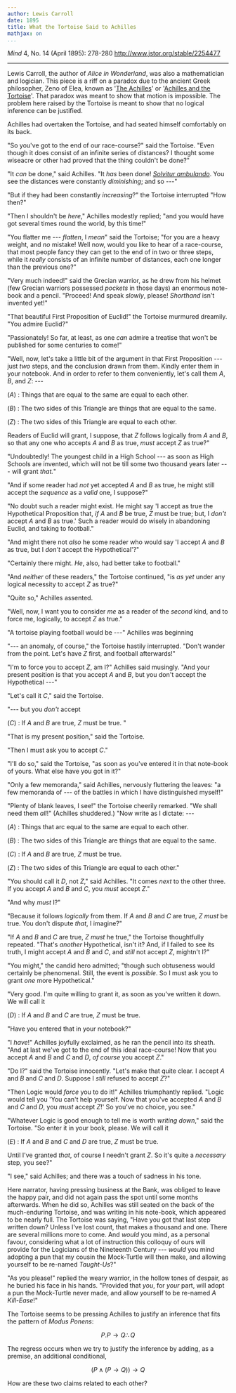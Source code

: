 ```yaml
---
author: Lewis Carroll
date: 1895
title: What the Tortoise Said to Achilles
mathjax: on
...
```


*Mind* 4, No. 14 (April 1895): 278-280
<http://www.jstor.org/stable/2254477>

* * * * *

<div class='boxed'>

Lewis Carroll, the author of *Alice in Wonderland*, was also a
mathematician and logician. This piece is a riff on a paradox due to the
ancient Greek philosopher, Zeno of Elea, known as '[The Achilles][]' or
'[Achilles and the Tortoise][]'. That paradox was meant to show that motion is impossible. The problem here raised by the Tortoise is meant to show that no logical inference can be justified.

  [The Achilles]: http://plato.stanford.edu/entries/paradox-zeno/#AchTor
  [Achilles and the Tortoise]: https://en.wikipedia.org/wiki/Zeno%27s_paradoxes#Achilles_and_the_tortoise


</div>

Achilles had overtaken the Tortoise, and had seated himself comfortably
on its back.

"So you've got to the end of our race-course?" said the Tortoise. "Even
though it does consist of an infinite series of distances? I thought
some wiseacre or other had proved that the thing couldn't be done?"

"It *can* be done," said Achilles. "It *has* been done! [*Solvitur
ambulando*][]. You see the distances were constantly *diminishing*; and
so ---"

"But if they had been constantly *increasing*?" the Tortoise interrupted
"How then?"

"Then I shouldn't be *here*," Achilles modestly replied; "and you would
have got several times round the world, by this time!"

"You flatter me --- *flatten*, I *mean*" said the Tortoise; "for you are
a heavy weight, and *no* mistake! Well now, would you like to hear of a
race-course, that most people fancy they can get to the end of in two or
three steps, while it *really* consists of an infinite number of
distances, each one longer than the previous one?"

"Very much indeed!" said the Grecian warrior, as he drew from his helmet
(few Grecian warriors possessed *pockets* in those days) an enormous
note-book and a pencil. "Proceed! And speak *slowly*, please!
*Shorthand* isn't invented yet!"

"That beautiful First Proposition of Euclid!" the Tortoise murmured
dreamily. "You admire Euclid?"

"Passionately! So far, at least, as one *can* admire a treatise that
won't be published for some centuries to come!"

"Well, now, let's take a little bit of the argument in that First
Proposition --- just *two* steps, and the conclusion drawn from them.
Kindly enter them in your notebook. And in order to refer to them
conveniently, let's call them *A*, *B*, and *Z*: ---

(*A*)
:   Things that are equal to the same are equal to each other.

(*B*)
:   The two sides of this Triangle are things that are equal to the
    same.

(*Z*)
:   The two sides of this Triangle are equal to each other.

Readers of Euclid will grant, I suppose, that *Z* follows logically from
*A* and *B*, so that any one who accepts *A* and *B* as true, *must*
accept *Z* as true?"

"Undoubtedly! The youngest child in a High School --- as soon as High
Schools are invented, which will not be till some two thousand years
later --- will grant *that.*"

"And if some reader had *not* yet accepted *A* and *B* as true, he might
still accept the *sequence* as a *valid* one, I suppose?"

"No doubt such a reader might exist. He might say 'I accept as true the
Hypothetical Proposition that, *if* *A* and *B* be true, *Z* must be
true; but, I *don't* accept *A* and *B* as true.' Such a reader would do
wisely in abandoning Euclid, and taking to football."

"And might there not *also* he some reader who would say 'I accept *A*
and *B* as true, but I *don't* accept the Hypothetical'?"

"Certainly there might. *He*, also, had better take to football."

"And *neither* of these readers," the Tortoise continued, "is *as yet*
under any logical necessity to accept *Z* as true?"

"Quite so," Achilles assented.

"Well, now, I want you to consider *me* as a reader of the *second*
kind, and to force me, logically, to accept *Z* as true."

"A tortoise playing football would be ---" Achilles was beginning

"--- an anomaly, of course," the Tortoise hastily interrupted. "Don't
wander from the point. Let's have *Z* first, and football afterwards!"

"I'm to force you to accept *Z*, am I?" Achilles said musingly. "And
your present position is that you accept *A* and *B*, but you don't
accept the Hypothetical ---"

"Let's call it *C*," said the Tortoise.

"--- but you *don't* accept

(*C*)
:   If *A* and *B* are true, *Z* must be true. "

"That is my present position," said the Tortoise.

"Then I must ask you to accept *C*."

"I'll do so," said the Tortoise, "as soon as you've entered it in that
note-book of yours. What else have you got in it?"

"Only a few memoranda," said Achilles, nervously fluttering the leaves:
"a few memoranda of --- of the battles in which I have distinguished
myself!"

"Plenty of blank leaves, I see!" the Tortoise cheerily remarked. "We
shall need them *all*!" (Achilles shuddered.) "Now write as I
dictate: ---

(*A*)
:   Things that arc equal to the same are equal to each other.

(*B*)
:   The two sides of this Triangle are things that are equal to the
    same.

(*C*)
:   If *A* and *B* are true, *Z* must be true.

(*Z*)
:   The two sides of this Triangle are equal to each other."

"You should call it *D*, not *Z*," said Achilles. "It comes *next* to
the other three. If you accept *A* and *B* and *C*, you *must* accept
*Z*."

"And why *must* I?"

"Because it follows *logically* from them. If *A* and *B* and *C* are
true, *Z* *must* be true. You don't dispute *that*, I imagine?"

"If *A* and *B* and *C* are true, *Z* *must* he true," the Tortoise
thoughtfully repeated. "That's *another* Hypothetical, isn't it? And, if
I failed to see its truth, I might accept *A* and *B* and *C*, and
*still* not accept *Z*, mightn't I?"

"You might," the candid hero admitted; "though such obtuseness would
certainly be phenomenal. Still, the event is *possible*. So I must ask
you to grant *one* more Hypothetical."

"Very good. I'm quite willing to grant it, as soon as you've written it
down. We will call it

(*D*)
:   If *A* and *B* and *C* are true, *Z* must be true.

"Have you entered that in your notebook?"

"I *have*!" Achilles joyfully exclaimed, as he ran the pencil into its
sheath. "And at last we've got to the end of this ideal race-course! Now
that you accept *A* and *B* and *C* and *D*, *of course* you accept
*Z*."

"Do I?" said the Tortoise innocently. "Let's make that quite clear. I
accept *A* and *B* and *C* and *D*. Suppose I *still* refused to accept
*Z*?"

"Then Logic would *force* you to do it!" Achilles triumphantly replied.
"Logic would tell you 'You can't help yourself. Now that you've accepted
*A* and *B* and *C* and *D*, you *must* accept *Z*!' So you've no
choice, you see."

"Whatever Logic is good enough to tell me is worth *writing down*," said
the Tortoise. "So enter it in your book, please. We will call it

(*E*)
:   If *A* and *B* and *C* and *D* are true, *Z* must be true.

Until I've granted *that*, of course I needn't grant *Z*. So it's quite
a *necessary* step, you see?"

"I see," said Achilles; and there was a touch of sadness in his tone.

Here narrator, having pressing business at the Bank, was obliged to
leave the happy pair, and did not again pass the spot until some months
afterwards. When he did so, Achilles was still seated on the back of the
much-enduring Tortoise, and was writing in his note-book, which appeared
to be nearly full. The Tortoise was saying, "Have you got that last step
written down? Unless I've lost count, that makes a thousand and one.
There are several millions more to come. And *would* you mind, as a
personal favour, considering what a lot of instruction this colloquy of
ours will provide for the Logicians of the Nineteenth Century ---
*would* you mind adopting a pun that my cousin the Mock-Turtle will then
make, and allowing yourself to be re-named *Taught-Us*?"

"As you please!" replied the weary warrior, in the hollow tones of
despair, as he buried his face in his hands. "Provided that *you*, for
*your* part, will adopt a pun the Mock-Turtle never made, and allow
yourself to be re-named *A Kill-Ease*!"

<div class="boxed">

The Tortoise seems to be pressing Achilles to justify an inference that fits the pattern of *Modus Ponens*:

$$P . P\rightarrow Q \therefore Q$$

The regress occurs when we try to justify the inference by adding, as a premise, an additional conditional,

$$(P\wedge (P\rightarrow Q))\rightarrow Q$$

How are these two claims related to each other? 

</div>


  [*Solvitur ambulando*]: https://en.wikipedia.org/wiki/Solvitur_ambulando
